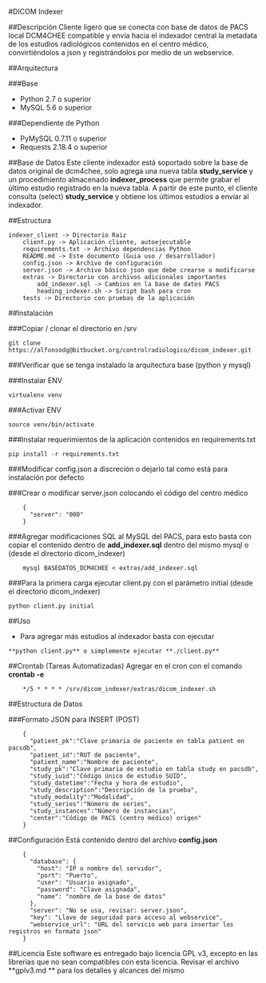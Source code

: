 #DICOM Indexer



##Descripción
Cliente ligero que se conecta con base de datos de PACS local DCM4CHEE compatible y envía hacia el indexador central la metadata de los estudios radiológicos contenidos en el centro médico, convirtiéndolos a json y registrándolos por medio de un webservice.


##Arquitectura

###Base
* Python 2.7 o superior
* MySQL 5.6 o superior

###Dependiente de Python
* PyMySQL 0.7.11 o superior
* Requests 2.18.4 o superior


##Base de Datos
Este cliente indexador está soportado sobre la base de datos original de dcm4chee, solo agrega una nueva tabla **study_service** y un procedimiento almacenado **indexer_process** que permite grabar el último estudio registrado en la nueva tabla.
A partir de este punto, el cliente consulta (select) **study_service** y obtiene los últimos estudios a enviar al indexador.


##Estructura
```
indexer_client -> Directorio Raiz
    client.py -> Aplicación cliente, autoejecutable
    requirements.txt -> Archivo dependencias Python
    README.md -> Este documento (Guia uso / desarrollador)
    config.json -> Archivo de configuración
    server.json -> Archivo básico json que debe crearse o modificarse
    extras -> Directorio con archivos adicionales importantes
        add_indexer.sql -> Cambios en la base de datos PACS
        heading_indexer.sh -> Script bash para cron
    tests -> Directorio con pruebas de la aplicación
```

    
##Instalación

###Copiar / clonar el directorio en /srv
```
git clone https://alfonsodg@bitbucket.org/controlradiologico/dicom_indexer.git
```

###Verificar que se tenga instalado la arquitectura base (python y mysql)

###Instalar ENV
```
virtualenv venv
```

###Activar ENV
```
source venv/bin/activate
```

###Instalar requerimientos de la aplicación contenidos en requirements.txt
```
pip install -r requirements.txt
```

###Modificar config.json a discreción o dejarlo tal como está para instalación por defecto

###Crear o modificar server.json colocando el código del centro médico
```
    {
      "server": "000"
    }
```

###Agregar modificaciones SQL al MySQL del PACS, para esto basta con copiar el contenido dentro de **add_indexer.sql** dentro del mismo mysql o (desde el directorio dicom_indexer)
```
    mysql BASEDATOS_DCM4CHEE < extras/add_indexer.sql
```

###Para la primera carga ejecutar client.py con el parámetro initial (desde el directorio dicom_indexer)
```
python client.py initial
```


##Uso

* Para agregar más estudios al indexador basta con ejecutar
```
**python client.py** o simplemente ejecutar **./client.py**
```


##Crontab (Tareas Automatizadas)
Agregar en el cron con el comando **crontab -e**
```
    */5 * * * * /srv/dicom_indexer/extras/dicom_indexer.sh
```


##Estructura de Datos

###Formato JSON para INSERT (POST)
```
    {
      "patient_pk":"Clave primaria de paciente en tabla patient en pacsdb",
      "patient_id":"RUT de paciente",
      "patient_name":"Nombre de paciente",
      "study_pk":"Clave primaria de estudio en tabla study en pacsdb",
      "study_iuid":"Código único de estudio SUID",
      "study_datetime":"Fecha y hora de estudio",
      "study_description":"Descripción de la prueba",
      "study_modality":"Modalidad",
      "study_series":"Número de series",
      "study_instances":"Número de instancias",
      "center":"Código de PACS (centro médico) origen"
    }
```

##Configuración
Está contenido dentro del archivo **config.json**
```
    {
      "database": {
        "host": "IP o nombre del servidor",
        "port": "Puerto",
        "user": "Usuario asignado",
        "password": "Clave asignada",
        "name": "nombre de la base de datos"
      },
      "server": "No se usa, revisar: server.json",
      "key": "Llave de seguridad para acceso al webservice",
      "webservice_url": "URL del servicio web para insertar los registros en formato json"
    }
```


##Licencia
Este software es entregado bajo licencia GPL v3, excepto en las librerías que no sean compatibles con esta licencia.  Revisar el archivo **gplv3.md
** para los detalles y alcances del mismo
